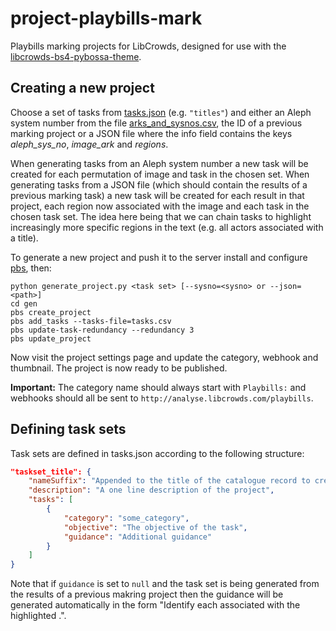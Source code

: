 # project-playbills-mark

Playbills marking projects for LibCrowds, designed for use with the 
[libcrowds-bs4-pybossa-theme](https://github.com/LibCrowds/libcrowds-bs4-pybossa-theme).


## Creating a new project

Choose a set of tasks from [tasks.json](input/tasks.json) (e.g. `"titles"`) 
and either an Aleph system number from the file 
[arks_and_sysnos.csv](input/arks_and_sysnos.csv), the ID of a previous marking
project or a JSON file where the info field contains the keys *aleph_sys_no*, 
*image_ark* and *regions*.

When generating tasks from an Aleph system number a new task will be created
for each permutation of image and task in the chosen set. When generating
tasks from a JSON file (which should contain the results of a previous marking 
task) a new task will be created for each result in that project, each region 
now associated with the image and each task in the chosen task set. The idea 
here being that we can chain tasks to highlight increasingly more specific 
regions in the text (e.g. all actors associated with a title). 

To generate a new project and push it to the server 
install and configure [pbs](https://github.com/Scifabric/pbs), then:

```
python generate_project.py <task set> [--sysno=<sysno> or --json=<path>]
cd gen
pbs create_project
pbs add_tasks --tasks-file=tasks.csv
pbs update-task-redundancy --redundancy 3
pbs update_project
```

Now visit the project settings page and update the category, webhook and 
thumbnail. The project is now ready to be published.

**Important:** The category name should always start with `Playbills:` and webhooks 
 should all be sent to `http://analyse.libcrowds.com/playbills`.


## Defining task sets

Task sets are defined in tasks.json according to the following structure:

```json
"taskset_title": {
    "nameSuffix": "Appended to the title of the catalogue record to create the project title",
    "description": "A one line description of the project",
    "tasks": [
        {
            "category": "some_category",
            "objective": "The objective of the task",
            "guidance": "Additional guidance"
        }
    ]
}
```

Note that if `guidance` is set to `null` and the task set is being generated from
the results of a previous makring project then the guidance will be generated automatically
in the form "Identify each <category> associated with the highlighted <parent task category>.".
